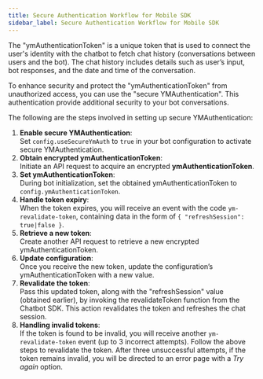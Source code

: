 ```yaml
---
title: Secure Authentication Workflow for Mobile SDK
sidebar_label: Secure Authentication Workflow for Mobile SDK
--- 
```


The "ymAuthenticationToken" is a unique token that is used to connect the user's identity with the chatbot to fetch chat history (conversations between users and the bot). The chat history includes details such as user’s input, bot responses, and the date and time of the conversation. 

To enhance security and protect the "ymAuthenticationToken" from unauthorized access, you can use the "secure YMAuthentication". This authentication provide additional security to your bot conversations.


The following are the steps involved in setting up secure YMAuthentication: 

1. **Enable secure YMAuthentication**:<br/> Set `config.useSecureYmAuth` to `true` in your bot configuration to activate secure YMAuthentication.
2. **Obtain encrypted ymAuthenticationToken**:<br/> Initiate an API request to acquire an encrypted **ymAuthenticationToken**.
3. **Set ymAuthenticationToken**:<br/> During bot initialization, set the obtained ymAuthenticationToken to `config.ymAuthenticationToken`.
4. **Handle token expiry**:<br/> When the token expires, you will receive an event with the code `ym-revalidate-token`, containing data in the form of `{ "refreshSession": true|false }`.
5. **Retrieve a new token**:<br/> Create another API request to retrieve a new encrypted ymAuthenticationToken.
6. **Update configuration**:<br/> Once you receive the new token, update the configuration’s ymAuthenticationToken with a new value.
7. **Revalidate the token**:<br/> Pass this updated token, along with the "refreshSession" value (obtained earlier), by invoking the revalidateToken function from the Chatbot SDK. This action revalidates the token and refreshes the chat session.
8. **Handling invalid tokens**:<br/> If the token is found to be invalid, you will receive another `ym-revalidate-token` event (up to 3 incorrect attempts). Follow the above steps to revalidate the token. After three unsuccessful attempts, if the token remains invalid, you will be directed to an error page with a *Try again* option.